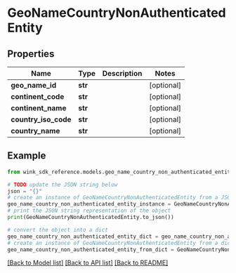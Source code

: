 # GeoNameCountryNonAuthenticatedEntity


## Properties

Name | Type | Description | Notes
------------ | ------------- | ------------- | -------------
**geo_name_id** | **str** |  | [optional] 
**continent_code** | **str** |  | [optional] 
**continent_name** | **str** |  | [optional] 
**country_iso_code** | **str** |  | [optional] 
**country_name** | **str** |  | [optional] 

## Example

```python
from wink_sdk_reference.models.geo_name_country_non_authenticated_entity import GeoNameCountryNonAuthenticatedEntity

# TODO update the JSON string below
json = "{}"
# create an instance of GeoNameCountryNonAuthenticatedEntity from a JSON string
geo_name_country_non_authenticated_entity_instance = GeoNameCountryNonAuthenticatedEntity.from_json(json)
# print the JSON string representation of the object
print(GeoNameCountryNonAuthenticatedEntity.to_json())

# convert the object into a dict
geo_name_country_non_authenticated_entity_dict = geo_name_country_non_authenticated_entity_instance.to_dict()
# create an instance of GeoNameCountryNonAuthenticatedEntity from a dict
geo_name_country_non_authenticated_entity_from_dict = GeoNameCountryNonAuthenticatedEntity.from_dict(geo_name_country_non_authenticated_entity_dict)
```
[[Back to Model list]](../README.md#documentation-for-models) [[Back to API list]](../README.md#documentation-for-api-endpoints) [[Back to README]](../README.md)


